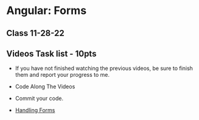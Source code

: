 # Angular: Forms

## Class 11-28-22

## Videos Task list - 10pts

- If you have not finished watching the previous videos, be sure to finish them and report your progress to me.
- Code Along The Videos
- Commit your code.


- [Handling Forms](https://pro.academind.com/courses/765847/lectures/13902806)
